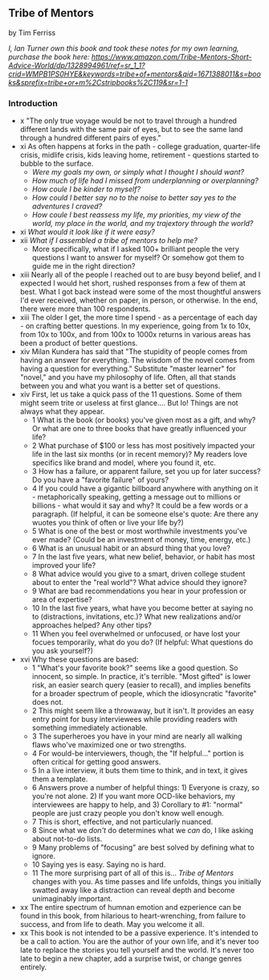 ## Tribe of Mentors

by Tim Ferriss

*I, Ian Turner own this book and took these notes for my own learning, purchase
the book here: https://www.amazon.com/Tribe-Mentors-Short-Advice-World/dp/1328994961/ref=sr_1_1?crid=WMPB1PS0HYE&keywords=tribe+of+mentors&qid=1671388011&s=books&sprefix=tribe+or+m%2Cstripbooks%2C119&sr=1-1*

### Introduction
* x "The only true voyage would be not to travel through a hundred different
    lands with the same pair of eyes, but to see the same land through a hundred
    different pairs of eyes."
* xi As often happens at forks in the path - college graduation, quarter-life
    crisis, midlife crisis, kids leaving home, retirement - questions started to
    bubble to the surface.
    + *Were my goals my own, or simply what I thought I should want?*
    + *How much of life had I missed from underplanning or overplanning?*
    + *How coule I be kinder to myself?*
    + *How could I better say no to the noise to better say yes to the
        adventures I craved?*
    + *How coule I best reassess my life, my priorities, my view of the world,
        my place in the world, and my trajextory through the world?*
* xi *What would it look like if it were easy?*
* xii *What if I assembled a tribe of mentors to help me?*
    + More specifically, what if I asked 100+ brilliant people the very
        questions I want to answer for myself? Or somehow got them to guide me
        in the right direction?
* xiii Nearly all of the people I reached out to are busy beyond belief, and I
    expected I would het short, rushed responses from a few of them at best.
    What I got back instead were some of the most thoughtful answers I'd ever
    received, whether on paper, in person, or otherwise. In the end, there were
    more than 100 respondents.
* xiii The older I get, the more time I spend - as a percentage of each day - on
    crafting better questions. In my experience, going from 1x to 10x, from 10x
    to 100x, and from 100x to 1000x returns in various areas has been a product
    of better questions.
* xiv Milan Kundera has said that "The stupidity of people comes from having an
    answer for everything. The wisdom of the novel comes from having a question
    for everything." Substitute "master learner" for "novel," and you have my
    philosophy of life. Often, all that stands between you and what you want is
    a better set of questions.
* xiv First, let us take a quick pass of the 11 questions. Some of them might
    seem trite or useless at first glance.... But lo! Things are not always what
    they appear.
    + 1 What is the book (or books) you've given most as a gift, and why? Or
        what are one to three books that have greatly influenced your life?
    + 2 What purchase of $100 or less has most positively impacted your life in
        the last six months (or in recent memory)? My readers love specifics
        like brand and model, where you found it, etc.
    + 3 How has a failure, or apparent failure, set you up for later success? Do
        you have a "favorite failure" of yours?
    + 4 If you could have a gigantic billboard anywhere with anything on it -
        metaphorically speaking, getting a message out to millions or billions -
        what would it say and why? It could be a few words or a paragraph. (If
        helpful, it can be someone else's quote: Are there any wuotes you think
        of often or live your life by?)
    + 5 What is one of the best or most worthwhile investments you've ever made?
        (Could be an investment of money, time, energy, etc.)
    + 6 What is an unusual habit or an absurd thing that you love?
    + 7 In the last five years, what new belief, behavior, or habit has most
        improved your life?
    + 8 What advice would you give to a smart, driven college student about to
        enter the "real world"? What advice should they ignore?
    + 9 What are bad recommendations you hear in your profession or area of
        expertise?
    + 10 In the last five years, what have you become better at saying no to
        (distractions, invitations, etc.)? What new realizations and/or
        approaches helped? Any other tips?
    + 11 When you feel overwhelmed or unfocused, or have lost your focues
        temporarily, what do you do? (If helpful: What questions do you ask
        yourself?)
* xvi Why these questions are based:
    + 1 "What's your favorite book?" seems like a good question. So innocent, so
        simple. In practice, it's terrible. "Most gifted" is lower risk, an
        easier search query (easier to recall), and implies benefits for a
        broader spectrum of people, which the idiosyncratic "favorite" does not.
    + 2 This might seem like a throwaway, but it isn't. It provides an easy
        entry point for busy interviewees while providing readers with something
        immediately actionable.
    + 3 The superheroes you have in your mind are nearly all walking flaws
        who've maximized one or two strengths.
    + 4 For would-be interviewers, though, the "If helpful..." portion is often
        critical for getting good answers.
    + 5 In a live interview, it buts them time to think, and in text, it gives
        them a template.
    + 6 Answers prove a number of helpful things: 1) Everyone is crazy, so
        you're not alone. 2) If you want more OCD-like behaviors, my
        interviewees are happy to help, and 3) Corollary to #1: "normal" people
        are just crazy people you don't know well enough.
    + 7 This is short, effective, and not particularly nuanced.
    + 8 Since what we *don't* do determines what we *can* do, I like asking
        about not-to-do lists.
    + 9 Many problems of "focusing" are best solved by defining what to ignore.
    + 10 Saying yes is easy. Saying no is hard.
    + 11 The more surprising part of all of this is... *Tribe of Mentors*
        changes with you. As time passes and life unfolds, things you initially
        swatted away like a distraction can reveal depth and become unimaginably
        important.
* xx The entire spectrum of humnan emotion and ezperience can be found in this
    book, from hilarious to heart-wrenching, from failure to success, and from
    life to death. May you welcome it all.
* xx This book is not intended to be a passive experience. It's intended to be a
    call to action. You are the author of your own life, and it's never too late
    to replace the stories you tell yourself and the world. It's never too late
    to begin a new chapter, add a surprise twist, or change genres entirely.

